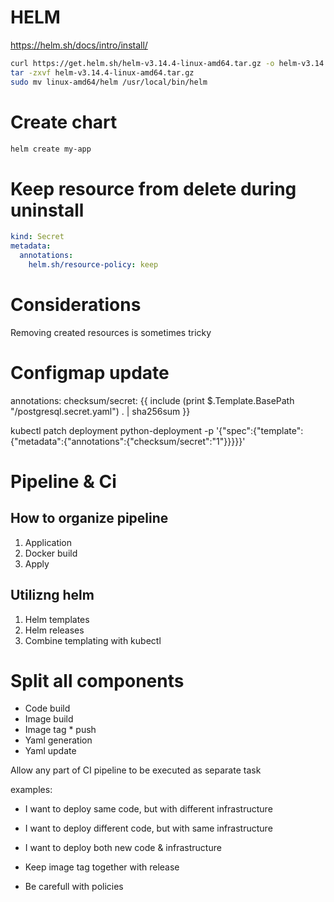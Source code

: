 # HELM

https://helm.sh/docs/intro/install/

```sh
curl https://get.helm.sh/helm-v3.14.4-linux-amd64.tar.gz -o helm-v3.14.4-linux-amd64.tar.gz
tar -zxvf helm-v3.14.4-linux-amd64.tar.gz
sudo mv linux-amd64/helm /usr/local/bin/helm
```

# Create chart

```sh
helm create my-app
```

# Keep resource from delete during uninstall

```yml
kind: Secret
metadata:
  annotations:
    helm.sh/resource-policy: keep
```


# Considerations

Removing created resources is sometimes tricky

# Configmap update

 annotations:
    checksum/secret: {{ include (print $.Template.BasePath "/postgresql.secret.yaml") . | sha256sum }}

kubectl patch deployment python-deployment -p '{"spec":{"template":{"metadata":{"annotations":{"checksum/secret":"1"}}}}}'

# Pipeline & Ci

## How to organize pipeline

1. Application
2. Docker build
3. Apply

## Utilizng helm

1. Helm templates
2. Helm releases
3. Combine templating with kubectl

# Split all components

- Code build
- Image build
- Image tag * push
- Yaml generation
- Yaml update


Allow any part of CI pipeline to be executed as separate task

examples:
 - I want to deploy same code, but with different infrastructure
 - I want to deploy different code, but with same infrastructure
 - I want to deploy both new code & infrastructure


- Keep image tag together with release
- Be carefull with policies

